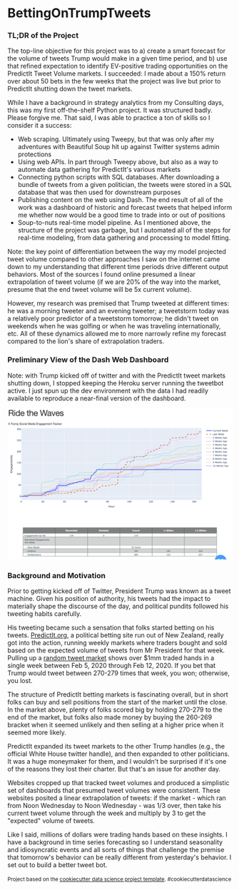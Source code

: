 BettingOnTrumpTweets
==============================

### TL;DR of the Project

The top-line objective for this project was to a) create a smart forecast for the volume of tweets Trump would make in a given time period, and b) use that refined expectation to identify EV-positive trading opportunities on the PredictIt Tweet Volume markets.  I succeeded: I made about a 150% return over about 50 bets in the few weeks that the project was live but prior to PredictIt shutting down the tweet markets.

While I have a background in strategy analytics from my Consulting days, this was my first off-the-shelf Python project.  It was structured badly.  Please forgive me.  That said, I was able to practice a ton of skills so I consider it a success:

* Web scraping.  Ultimately using Tweepy, but that was only after my adventures with Beautiful Soup hit up against Twitter systems admin protections
* Using web APIs.  In part through Tweepy above, but also as a way to automate data gathering for PredictIt's various markets
* Connecting python scripts with SQL databases.  After downloading a bundle of tweets from a given politician, the tweets were stored in a SQL database that was then used for downstream purposes
* Publishing content on the web using Dash.  The end result of all of the work was a dashboard of historic and forecast tweets that helped inform me whether now would be a good time to trade into or out of positions
* Soup-to-nuts real-time model pipeline.  As I mentioned above, the structure of the project was garbage, but I automated all of the steps for real-time modeling, from data gathering and processing to model fitting.

Note: the key point of differentiation between the way my model projected tweet volume compared to other approaches I saw on the internet came down to my understanding that different time periods drive different output behaviors.  Most of the sources I found online presumed a linear extrapolation of tweet volume (if we are 20% of the way into the market, presume that the end tweet volume will be 5x current volume).

However, my research was premised that Trump tweeted at different times: he was a morning tweeter and an evening tweeter; a tweetstorm today was a relatively poor predictor of a tweetstorm tomorrow; he didn't tweet on weekends when he was golfing or when he was traveling internationally, etc.  All of these dynamics allowed me to more narrowly refine my forecast compared to the lion's share of extrapolation traders.

### Preliminary View of the Dash Web Dashboard

Note: with Trump kicked off of twitter and with the PredictIt tweet markets shutting down, I stopped keeping the Heroku server running the tweetbot active.  I just spun up the dev environment with the data I had readily available to reproduce a near-final version of the dashboard.

![Dash Dashboard](https://github.com/weswest/BettingOnTrumpTweets/blob/master/references/Trump%20Tweet%20Screenshot.png)

### Background and Motivation

Prior to getting kicked off of Twitter, President Trump was known as a tweet machine.  Given his position of authority, his tweets had the impact to materially shape the discourse of the day, and political pundits followed his tweeting habits carefully.

His tweeting became such a sensation that folks started betting on his tweets.  [PredictIt.org](https://www.predictit.org/), a political betting site run out of New Zealand, really got into the action, running weekly markets where traders bought and sold based on the expected volume of tweets from Mr President for that week.  Pulling up a [random tweet market](https://www.predictit.org/markets/detail/6400/How-many-tweets-will-@realDonaldTrump-post-from-noon-Feb-5-to-12) shows over $1mm traded hands in a single week between Feb 5, 2020 through Feb 12, 2020.  If you bet that Trump would tweet between 270-279 times that week, you won; otherwise, you lost.

The structure of PredictIt betting markets is fascinating overall, but in short folks can buy and sell positions from the start of the market until the close.  In the market above, plenty of folks scored big by holding 270-279 to the end of the market, but folks also made money by buying the 260-269 bracket when it seemed unlikely and then selling at a higher price when it seemed more likely.

PredictIt expanded its tweet markets to the other Trump handles (e.g., the official White House twitter handle), and then expanded to other politicians.  It was a huge moneymaker for them, and I wouldn't be surprised if it's one of the reasons they lost their charter.  But that's an issue for another day.

Websites cropped up that tracked tweet volumes and produced a simplistic set of dashboards that presumed tweet volumes were consistent.  These websites posited a linear extrapolation of tweets: if the market - which ran from Noon Wednesday to Noon Wednesday - was 1/3 over, then take his current tweet volume through the week and multiply by 3 to get the "expected" volume of tweets.

Like I said, millions of dollars were trading hands based on these insights.  I have a background in time series forecasting so I understand seasonality and idiosyncratic events and all sorts of things that challenge the premise that tomorrow's behavior can be really different from yesterday's behavior.  I set out to build a better tweet bot.

<p><small>Project based on the <a target="_blank" href="https://drivendata.github.io/cookiecutter-data-science/">cookiecutter data science project template</a>. #cookiecutterdatascience</small></p>
